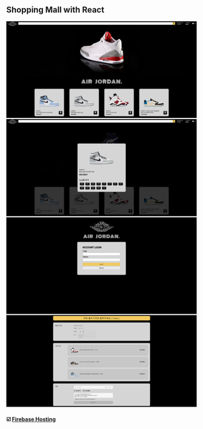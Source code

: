 ## Shopping Mall with React

<div>
<img src=https://raw.githubusercontent.com/yhuj79/ShoppingMall-React/master/thumnail/20220225/1.PNG width=600>
<img src=https://raw.githubusercontent.com/yhuj79/ShoppingMall-React/master/thumnail/20220225/2.PNG width=600>
<img src=https://raw.githubusercontent.com/yhuj79/ShoppingMall-React/master/thumnail/20220225/3.PNG width=600>
<img src=https://raw.githubusercontent.com/yhuj79/ShoppingMall-React/master/thumnail/20220225/4.PNG width=600>
</div>

#### :ballot_box_with_check: <a target="_blank" rel="noopener noreferrer" href="https://shoppingmall-react.web.app/">Firebase Hosting</a>
